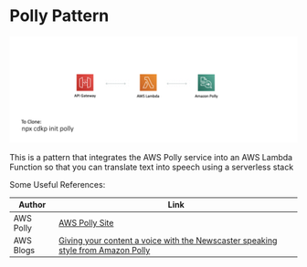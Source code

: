 # Polly Pattern

![overview image](img/overview.png)

This is a pattern that integrates the AWS Polly service into an AWS Lambda Function so that you can translate text into speech using a serverless stack

Some Useful References:

| Author        | Link           |
| ------------- | ------------- |
| AWS Polly | [AWS Polly Site](https://aws.amazon.com/polly/) |
| AWS Blogs | [Giving your content a voice with the Newscaster speaking style from Amazon Polly](https://aws.amazon.com/blogs/machine-learning/giving-your-content-a-voice-with-the-newscaster-speaking-style-from-amazon-polly/)


